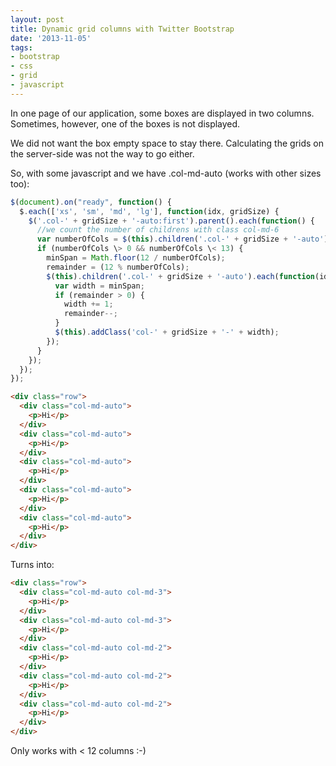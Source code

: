 ```yaml
---
layout: post
title: Dynamic grid columns with Twitter Bootstrap
date: '2013-11-05'
tags:
- bootstrap
- css
- grid
- javascript
---
```


In one page of our application, some boxes are displayed in two columns. Sometimes, however, one of the boxes is not displayed.

We did not want the box empty space to stay there. Calculating the grids on the server-side was not the way to go either.

So, with some javascript and we have .col-md-auto (works with other sizes too):

```javascript
$(document).on("ready", function() {
  $.each(['xs', 'sm', 'md', 'lg'], function(idx, gridSize) {
    $('.col-' + gridSize + '-auto:first').parent().each(function() {
      //we count the number of childrens with class col-md-6
      var numberOfCols = $(this).children('.col-' + gridSize + '-auto').length;
      if (numberOfCols \> 0 && numberOfCols \< 13) {
        minSpan = Math.floor(12 / numberOfCols);
        remainder = (12 % numberOfCols);
        $(this).children('.col-' + gridSize + '-auto').each(function(idx, col) {
          var width = minSpan;
          if (remainder > 0) {
            width += 1;
            remainder--;
          }
          $(this).addClass('col-' + gridSize + '-' + width);
        });
      }
    });
  });
});
```

```html
<div class="row">
  <div class="col-md-auto">
    <p>Hi</p>
  </div>
  <div class="col-md-auto">
    <p>Hi</p>
  </div>
  <div class="col-md-auto">
    <p>Hi</p>
  </div>
  <div class="col-md-auto">
    <p>Hi</p>
  </div>
  <div class="col-md-auto">
    <p>Hi</p>
  </div>
</div>
```

Turns into:

```html
<div class="row">
  <div class="col-md-auto col-md-3">
    <p>Hi</p>
  </div>
  <div class="col-md-auto col-md-3">
    <p>Hi</p>
  </div>
  <div class="col-md-auto col-md-2">
    <p>Hi</p>
  </div>
  <div class="col-md-auto col-md-2">
    <p>Hi</p>
  </div>
  <div class="col-md-auto col-md-2">
    <p>Hi</p>
  </div>
</div>
```

Only works with \< 12 columns :-)

